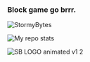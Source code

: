 ### Block game go brrr.
<!--
**StormyBytes/StormyBytes** is a ✨ _special_ ✨ repository because its `README.md` (this file) appears on your GitHub profile.
Here are some ideas to get you started:
- 🔭 I’m currently working on ...
- 🌱 I’m currently learning ...
- 👯 I’m looking to collaborate on ...
- 🤔 I’m looking for help with ...
- 💬 Ask me about ...
- 📫 How to reach me: ...
- 😄 Pronouns: ...
- ⚡ Fun fact: ...
-->
<p align="left">
   <img src="https://komarev.com/ghpvc/?username=StormyBytes" alt="StormyBytes"/>
</p>

<p align="left">
<img alt="My repo stats" src="https://github-readme-stats.vercel.app/api?username=StormyBytes&show_icons=true&theme=radical">
</p>

![SB LOGO animated v1 2](https://user-images.githubusercontent.com/72693226/121264863-0c551a00-c8e2-11eb-9867-b805878a56c8.gif)
